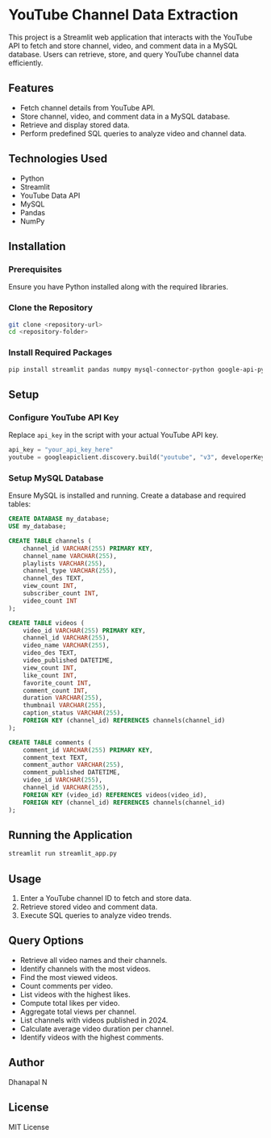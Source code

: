 # YouTube Channel Data Extraction

This project is a Streamlit web application that interacts with the YouTube API to fetch and store channel, video, and comment data in a MySQL database. Users can retrieve, store, and query YouTube channel data efficiently.

## Features

- Fetch channel details from YouTube API.
- Store channel, video, and comment data in a MySQL database.
- Retrieve and display stored data.
- Perform predefined SQL queries to analyze video and channel data.

## Technologies Used

- Python
- Streamlit
- YouTube Data API
- MySQL
- Pandas
- NumPy

## Installation

### Prerequisites

Ensure you have Python installed along with the required libraries.

### Clone the Repository

```bash
git clone <repository-url>
cd <repository-folder>
```

### Install Required Packages

```bash
pip install streamlit pandas numpy mysql-connector-python google-api-python-client streamlit-option-menu
```

## Setup

### Configure YouTube API Key

Replace `api_key` in the script with your actual YouTube API key.

```python
api_key = "your_api_key_here"
youtube = googleapiclient.discovery.build("youtube", "v3", developerKey=api_key)
```

### Setup MySQL Database

Ensure MySQL is installed and running. Create a database and required tables:

```sql
CREATE DATABASE my_database;
USE my_database;

CREATE TABLE channels (
    channel_id VARCHAR(255) PRIMARY KEY,
    channel_name VARCHAR(255),
    playlists VARCHAR(255),
    channel_type VARCHAR(255),
    channel_des TEXT,
    view_count INT,
    subscriber_count INT,
    video_count INT
);

CREATE TABLE videos (
    video_id VARCHAR(255) PRIMARY KEY,
    channel_id VARCHAR(255),
    video_name VARCHAR(255),
    video_des TEXT,
    video_published DATETIME,
    view_count INT,
    like_count INT,
    favorite_count INT,
    comment_count INT,
    duration VARCHAR(255),
    thumbnail VARCHAR(255),
    caption_status VARCHAR(255),
    FOREIGN KEY (channel_id) REFERENCES channels(channel_id)
);

CREATE TABLE comments (
    comment_id VARCHAR(255) PRIMARY KEY,
    comment_text TEXT,
    comment_author VARCHAR(255),
    comment_published DATETIME,
    video_id VARCHAR(255),
    channel_id VARCHAR(255),
    FOREIGN KEY (video_id) REFERENCES videos(video_id),
    FOREIGN KEY (channel_id) REFERENCES channels(channel_id)
);
```

## Running the Application

```bash
streamlit run streamlit_app.py
```

## Usage

1. Enter a YouTube channel ID to fetch and store data.
2. Retrieve stored video and comment data.
3. Execute SQL queries to analyze video trends.

## Query Options

- Retrieve all video names and their channels.
- Identify channels with the most videos.
- Find the most viewed videos.
- Count comments per video.
- List videos with the highest likes.
- Compute total likes per video.
- Aggregate total views per channel.
- List channels with videos published in 2024.
- Calculate average video duration per channel.
- Identify videos with the highest comments.

## Author
Dhanapal N

## License

MIT License



